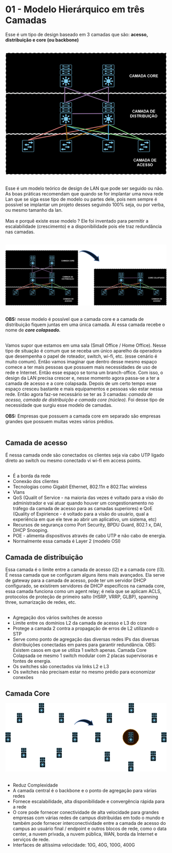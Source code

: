 # 01 - Modelo Hierárquico em três Camadas

Esse é um tipo de design baseado em 3 camadas que são: **acesso, distribuição e core (ou backbone)** <br></br>

![DESIGN](Imagens/design.png) <br></br>

Esse é um modelo teórico de design de LAN que pode ser seguido ou não. As boas práticas recomendam que quando se for implantar uma nova rede Lan que se siga esse tipo de modelo ou partes dele, pois nem sempre é possível se implantar um projeto desses seguindo 100% seja, ou por verba, ou mesmo tamanho da lan. <br></br>
Mas e porquê existe esse modelo ? Ele foi inventado para permitir a escalabilidade (crescimento) e a disponibilidade pois ele traz redundância nas camadas. <br></br>

![Design2](Imagens/design2.png) <br></br>

**OBS:** nesse modelo é possível que a camada core e a camada de distribuição fiquem juntas em uma única camada. Ai essa camada recebe o nome de ***core colapsado.*** <br></br>

Vamos supor que estamos em uma sala (Small Office / Home Office). Nesse tipo de situação é comum que se receba um único aparelho da operadora que desempenha o papel de roteador, switch, wi-fi, etc. (esse cenário é muito comum). Então vamos imaginar que dentro desse mesmo espaço comece a ter mais pessoas que possuem mais necessidades de uso de rede e Internet. Então esse espaço se torna um branch-office. Com isso, o design da LAN precisa crescer e, nesse momento agora passa-se a ter a camada de acesso e a core colapsada. Depois de um certo tempo esse espaço cresceu bastante e mais equipamentos e pessoas vão estar nessa rede. Então agora faz-se necessário se ter as 3 camadas: *camada de acesso, camada de distribuição e camada core (núcleo).* Foi desse tipo de necessidade que surgiu esse modelo de camadas. <br></br>
**OBS:** Empresas que possuem a camada core em separado são empresas grandes que possuem muitas vezes vários prédios. <br></br>

## Camada de acesso

É nessa camada onde são conectados os clientes seja via cabo UTP ligado direto ao switch ou mesmo conectado vi wi-fi em access points. </br></br>

* É a borda da rede
* Conexão dos clientes
* Tecnologias como Gigabit Ethernet, 802.11n e 802.11ac wireless
* Vlans
* QoS (Qualit of Service - na maioria das vezes é voltado para a visão do administrador e vai atuar quando houver um congestionamento no tráfego da camada de acesso para as camadas superiores) e QoE (Quality of Expirience - é voltado para a visão do usuário, qual a experiência em que ele teve ao abrir um aplicativo, um sistema, etc)
* Recursos de segurança como Port Security, BPDU Guard, 802.1 x, DAI, DHCP Snooping.
* POE - alimenta dispositivos através de cabo UTP e não cabo de energia.
* Normalmente essa camada é Layer 2 (modelo OSI)

## Camada de distribuição

Essa camada é o limite entre a camada de acesso (l2) e a camada core (l3). É nessa camada que se configuram alguns itens mais avançados. Ela serve de gateway para a camada de acesso, pode ter um servidor DHCP configurado, se existirem servidores de DHCP específicos na camada core, essa camada funciona como um agent relay; é nela que se aplicam ACLS, protocolos de proteção de primeiro salto (HSRP, VRRP, GLBP), spanning three, sumarização de redes, etc. <br></br>

* Agregação dos vários switches de acesso
* Limite entre os domínios L2 da camada de acesso e L3 do core
* Protege a camada 2 contra a propagação de erros de L2 utilizando o STP
* Serve como ponto de agregação das diversas redes IPs das diversas distribuições conectadas em pares para garantir redundância. OBS: Existem casos em que se utiliza 1 switch apenas. Camada Core Colapsada oe mesmo 1 switch modular com 2 placas supervisoras e fontes de energia.
* Os switches são conectados via links L2 e L3
* Os switches não precisam estar no mesmo prédio para economizar conexões

## Camada Core

![NÚCLEO](Imagens/nucleo.png) <br></br>

* Reduz Complexidade
* A camada central é o backbone e o ponto de agregação para várias redes
* Fornece escalabilidade, alta disponibilidade e convergência rápida para a rede
* O core pode fornecer conectividade de alta velocidade para grandes empresas com várias redes de campus distribuídas em todo o mundo e também pode fornecer interconectividade entre a camada de acesso do campus ao usuário final / endpoint e outros blocos de rede, como o data center, a nuvem privada, a nuvem pública, WAN, borda da Internet e serviços de rede.
* Interfaces de altíssima velocidade: 10G, 40G, 100G, 400G